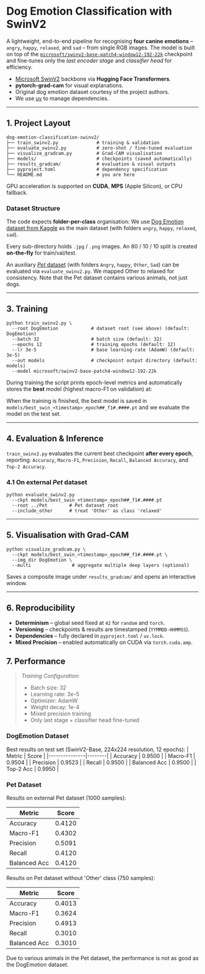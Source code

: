 # Dog Emotion Classification with SwinV2

A lightweight, end-to-end pipeline for recognising **four canine emotions** – `angry`, `happy`, `relaxed`, and `sad` – from single RGB images.
The model is built on top of the [`microsoft/swinv2-base-patch4-window12-192-22k`](https://huggingface.co/microsoft) checkpoint and fine-tunes only the *last encoder stage* and *classifier head* for efficiency.

* [Microsoft SwinV2](https://arxiv.org/abs/2111.09883) backbone via **Hugging Face Transformers**.
* **pytorch-grad-cam** for visual explanations.
* Original dog emotion dataset courtesy of the project authors.
* We use [uv](https://github.com/astral-sh/uv) to manage dependencies.

---

## 1. Project Layout

```
dog-emotion-classification-swinv2/
├── train_swinv2.py              # training & validation
├── evaluate_swinv2.py           # zero-shot / fine-tuned evaluation
├── visualize_gradcam.py         # Grad-CAM visualisation
├── models/                      # checkpoints (saved automatically)
├── results_gradcam/             # evaluation & visual outputs
├── pyproject.toml               # dependency specification
└── README.md                    # you are here
```
GPU acceleration is supported on **CUDA**, **MPS** (Apple Silicon), or CPU fallback.

### Dataset Structure
The code expects **folder-per-class** organisation:
We use [Dog Emotion dataset from Kaggle](https://www.kaggle.com/datasets/danielshanbalico/dog-emotion) as the main dataset (with folders `angry`, `happy`, `relaxed`, `sad`).

Every sub-directory holds `.jpg` / `.png` images.  An 80 / 10 / 10 split is created **on-the-fly** for train/val/test.

An auxiliary [*Pet* dataset](https://www.kaggle.com/datasets/anshtanwar/pets-facial-expression-dataset) (with folders `Angry`, `happy`, `Other`, `Sad`) can be evaluated via `evaluate_swinv2.py`. We mapped Other to relaxed for consistency. Note that the Pet dataset contains various animals, not just dogs.

---

## 3. Training

```
python train_swinv2.py \
  --root DogEmotion            # dataset root (see above) (default: DogEmotion)
  --batch 32                   # batch size (default: 32)
  --epochs 12                  # training epochs (default: 12)
  --lr 3e-5                    # base learning-rate (AdamW) (default: 3e-5)
  --out models                 # checkpoint output directory (default: models)
  --model microsoft/swinv2-base-patch4-window12-192-22k
```

During training the script prints epoch-level metrics and automatically stores the **best** model (highest macro-F1 on validation) at:

When the training is finished, the best model is saved in `models/best_swin_<timestamp>_epoch##_f1#.####.pt` and we evaluate the model on the test set.

---

## 4. Evaluation & Inference

`train_swinv2.py` evaluates the current best checkpoint **after every epoch**, reporting:
`Accuracy`, `Macro-F1`, `Precision`, `Recall`, `Balanced Accuracy`, and `Top-2 Accuracy`.

### 4.1 On external *Pet* dataset
```
python evaluate_swinv2.py 
  --ckpt models/best_swin_<timestamp>_epoch##_f1#.####.pt 
  --root ../Pet        # Pet dataset root
  --include_other      # treat 'Other' as class 'relaxed'
```

---

## 5. Visualisation with Grad-CAM

```
python visualize_gradcam.py \
  --ckpt models/best_swin_<timestamp>_epoch##_f1#.####.pt \
  --img_dir DogEmotion \
  --multi               # aggregate multiple deep layers (optional)
```
Saves a composite image under `results_gradcam/` and opens an interactive window.

---

## 6. Reproducibility

* **Determinism** – global seed fixed at `42` for `random` and `torch`.
* **Versioning**   – checkpoints & results are timestamped (`YYMMDD-HHMMSS`).
* **Dependencies** – fully declared in `pyproject.toml` / `uv.lock`.
* **Mixed Precision** – enabled automatically on CUDA via `torch.cuda.amp`.

## 7. Performance
> *Training Configuration:*
> - Batch size: 32
>- Learning rate: 3e-5
>- Optimizer: AdamW
>- Weight decay: 1e-4
>- Mixed precision training
>- Only last stage + classifier head fine-tuned

### DogEmotion Dataset
Best results on test set (SwinV2-Base, 224x224 resolution, 12 epochs):
| Metric        | Score  |
|---------------|--------|
| Accuracy      | 0.9500 |
| Macro-F1      | 0.9504 |
| Precision     | 0.9523 |
| Recall        | 0.9500 |
| Balanced Acc  | 0.9500 |
| Top-2 Acc     | 0.9950 |

### Pet Dataset
Results on external Pet dataset (1000 samples):

| Metric        | Score  |
|---------------|--------|
| Accuracy      | 0.4120 |
| Macro-F1      | 0.4302 |
| Precision     | 0.5091 |
| Recall        | 0.4120 |
| Balanced Acc  | 0.4120 |

Results on Pet dataset without 'Other' class (750 samples):

| Metric        | Score  |
|---------------|--------|
| Accuracy      | 0.4013 |
| Macro-F1      | 0.3624 |
| Precision     | 0.4913 |
| Recall        | 0.3010 |
| Balanced Acc  | 0.3010 |

Due to various animals in the Pet dataset, the performance is not as good as the DogEmotion dataset.
